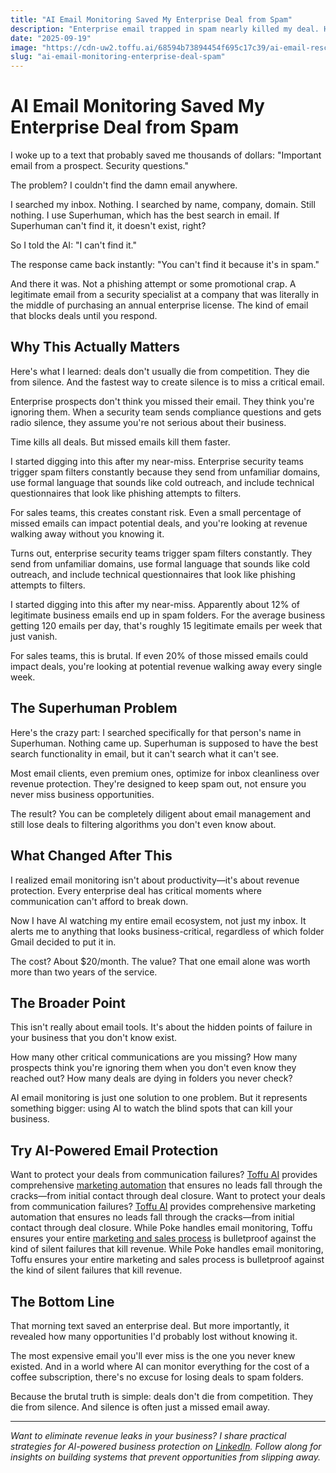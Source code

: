 ```yaml
---
title: "AI Email Monitoring Saved My Enterprise Deal from Spam"
description: "Enterprise email trapped in spam nearly killed my deal. How AI email monitoring catches critical messages and prevents revenue loss from missed communications."
date: "2025-09-19"
image: "https://cdn-uw2.toffu.ai/68594b73894454f695c17c39/ai-email-rescue-toffu.jpg"
slug: "ai-email-monitoring-enterprise-deal-spam"
---
```


# AI Email Monitoring Saved My Enterprise Deal from Spam

I woke up to a text that probably saved me thousands of dollars: "Important email from a prospect. Security questions."

The problem? I couldn't find the damn email anywhere.

I searched my inbox. Nothing. I searched by name, company, domain. Still nothing. I use Superhuman, which has the best search in email. If Superhuman can't find it, it doesn't exist, right?

So I told the AI: "I can't find it."

The response came back instantly: "You can't find it because it's in spam."

And there it was. Not a phishing attempt or some promotional crap. A legitimate email from a security specialist at a company that was literally in the middle of purchasing an annual enterprise license. The kind of email that blocks deals until you respond.

## Why This Actually Matters

Here's what I learned: deals don't usually die from competition. They die from silence. And the fastest way to create silence is to miss a critical email.

Enterprise prospects don't think you missed their email. They think you're ignoring them. When a security team sends compliance questions and gets radio silence, they assume you're not serious about their business.

Time kills all deals. But missed emails kill them faster.

I started digging into this after my near-miss. Enterprise security teams trigger spam filters constantly because they send from unfamiliar domains, use formal language that sounds like cold outreach, and include technical questionnaires that look like phishing attempts to filters.

For sales teams, this creates constant risk. Even a small percentage of missed emails can impact potential deals, and you're looking at revenue walking away without you knowing it.

Turns out, enterprise security teams trigger spam filters constantly. They send from unfamiliar domains, use formal language that sounds like cold outreach, and include technical questionnaires that look like phishing attempts to filters.

I started digging into this after my near-miss. Apparently about 12% of legitimate business emails end up in spam folders. For the average business getting 120 emails per day, that's roughly 15 legitimate emails per week that just vanish.

For sales teams, this is brutal. If even 20% of those missed emails could impact deals, you're looking at potential revenue walking away every single week.

## The Superhuman Problem

Here's the crazy part: I searched specifically for that person's name in Superhuman. Nothing came up. Superhuman is supposed to have the best search functionality in email, but it can't search what it can't see.

Most email clients, even premium ones, optimize for inbox cleanliness over revenue protection. They're designed to keep spam out, not ensure you never miss business opportunities.

The result? You can be completely diligent about email management and still lose deals to filtering algorithms you don't even know about.

## What Changed After This

I realized email monitoring isn't about productivity—it's about revenue protection. Every enterprise deal has critical moments where communication can't afford to break down.

Now I have AI watching my entire email ecosystem, not just my inbox. It alerts me to anything that looks business-critical, regardless of which folder Gmail decided to put it in.

The cost? About $20/month. The value? That one email alone was worth more than two years of the service.

## The Broader Point

This isn't really about email tools. It's about the hidden points of failure in your business that you don't know exist.

How many other critical communications are you missing? How many prospects think you're ignoring them when you don't even know they reached out? How many deals are dying in folders you never check?

AI email monitoring is just one solution to one problem. But it represents something bigger: using AI to watch the blind spots that can kill your business.

## Try AI-Powered Email Protection
Want to protect your deals from communication failures? [Toffu AI](https://toffu.ai) provides comprehensive [marketing automation](https://toffu.ai/use-cases) that ensures no leads fall through the cracks—from initial contact through deal closure.
Want to protect your deals from communication failures? [Toffu AI](https://toffu.ai) provides comprehensive marketing automation that ensures no leads fall through the cracks—from initial contact through deal closure.
While Poke handles email monitoring, Toffu ensures your entire [marketing and sales process](https://toffu.ai/blog) is bulletproof against the kind of silent failures that kill revenue.
While Poke handles email monitoring, Toffu ensures your entire marketing and sales process is bulletproof against the kind of silent failures that kill revenue.

## The Bottom Line

That morning text saved an enterprise deal. But more importantly, it revealed how many opportunities I'd probably lost without knowing it.

The most expensive email you'll ever miss is the one you never knew existed. And in a world where AI can monitor everything for the cost of a coffee subscription, there's no excuse for losing deals to spam folders.

Because the brutal truth is simple: deals don't die from competition. They die from silence. And silence is often just a missed email away.

---

*Want to eliminate revenue leaks in your business? I share practical strategies for AI-powered business protection on [LinkedIn](https://linkedin.com/in/orarbel). Follow along for insights on building systems that prevent opportunities from slipping away.*